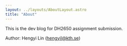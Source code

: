 ```yaml
---
layout: ../layouts/AboutLayout.astro
title: "About"
---
```


This is the dev blog for DH2650 assignment submission. 

Author: Hengyi Lin (hengyil@kth.se) 
